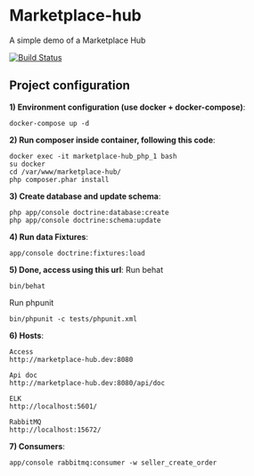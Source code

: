 Marketplace-hub
============
A simple demo of a Marketplace Hub

[![Build Status](https://travis-ci.org/pvgomes/marketplace-hub.svg?branch=master)](https://travis-ci.org/pvgomes/marketplace-hub)

## Project configuration

**1) Environment configuration (use docker + docker-compose)**:

```
docker-compose up -d
```

**2) Run composer inside container, following this code**:

```
docker exec -it marketplace-hub_php_1 bash
su docker
cd /var/www/marketplace-hub/
php composer.phar install
```

**3) Create database and update schema**:

```
php app/console doctrine:database:create
php app/console doctrine:schema:update

```

**4) Run data Fixtures**:

```
app/console doctrine:fixtures:load

```

**5) Done, access using this url**:
Run behat
```
bin/behat
```
Run phpunit
```
bin/phpunit -c tests/phpunit.xml
```

**6) Hosts**:
```
Access
http://marketplace-hub.dev:8080

Api doc
http://marketplace-hub.dev:8080/api/doc

ELK
http://localhost:5601/

RabbitMQ
http://localhost:15672/
```

**7) Consumers**:
```
app/console rabbitmq:consumer -w seller_create_order
```
